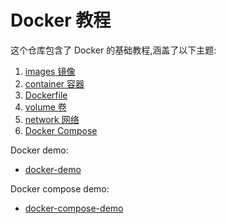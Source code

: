 # Docker 教程

这个仓库包含了 Docker 的基础教程,涵盖了以下主题:

1. [images 镜像](docker/docs/1-images镜像.md)
2. [container 容器](docker/docs/2-container容器.md)
3. [Dockerfile](docker/docs/3-Dockerfile.md)
4. [volume 卷](docker/docs/4-volume.md)
5. [network 网络](docker/docs/5-network.md)
6. [Docker Compose](docker/docs/6-docker-compose.md)


Docker demo:

- [docker-demo](docker/docker-demo)

Docker compose demo:

- [docker-compose-demo](docker/docker-compose-demo)
